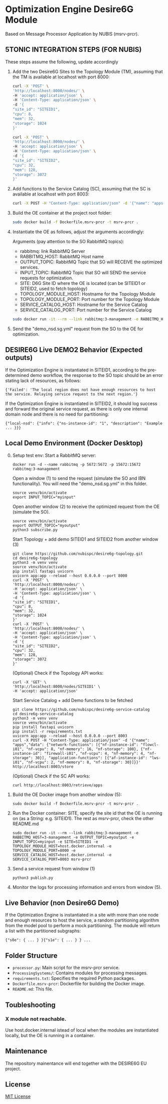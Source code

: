 # Optimization Engine Desire6G Module

Based on Message Processor Application by NUBIS (msrv-prcr).

<!-- ## Description

TODO

## Overview

TODO -->

## 5TONIC INTEGRATION STEPS (FOR NUBIS)

These steps assume the following, update accordingly

1. Add the two Desire6G Sites to the Topology Module (TM), assuming that the TM is available at localhost with port 8000:

   ```bash
   curl -X 'POST' \
   'http://localhost:8000/nodes/' \
   -H 'accept: application/json' \
   -H 'Content-Type: application/json' \
   -d '{
   "site_id": "SITEID1",
   "cpu": 8,
   "mem": 32,
   "storage": 1024
   }'

   curl -X 'POST' \
   'http://localhost:8000/nodes/' \
   -H 'accept: application/json' \
   -H 'Content-Type: application/json' \
   -d '{
   "site_id": "SITEID2",
   "cpu": 32,
   "mem": 128,
   "storage": 3072
   }'
   ```

2. Add functions to the Service Catalog (SC), assuming that the SC is available at localhost with port 8003:

   ```bash
   curl -X POST -H "Content-Type: application/json" -d '{"name": "apps","data": {"network-functions": [{"nf-instance-id": "flowcl-i01", "nf-vcpu": 8, "nf-memory": 16, "nf-storage": 100}, {"nf-instance-id": "firewall-i01", "nf-vcpu": 4, "nf-memory": 4, "nf-storage": 30}], "application-functions": [{"af-instance-id": "lws-i01", "nf-vcpu": 2, "nf-memory": 8, "nf-storage": 30}]}}' http://localhost:8003/store
   ```
3. Build the OE container at the project root folder:

   ```bash
   sudo docker build -f Dockerfile.msrv-prcr -t msrv-prcr .
   ```

4. Instantiate the OE as follows, adjust the arguments accordingly:

   Arguments (pay attention to the SO RabbitMQ topics):
   - rabbitmq: link RabbitMQ Server 
   - RABBITMQ_HOST: RabbitMQ Host name
   - OUTPUT_TOPIC: RabbitMQ Topic that SO will RECEIVE the optimized services.
   - INPUT_TOPIC: RabbitMQ Topic that SO will SEND the service requests for optimization.
   - SITE: D6G Site ID where the OE is located (can be SITEID1 or SITEID2, used to fetch topology)
   - TOPOLOGY_MODULE_HOST: Hostname for the Topology Module
   - TOPOLOGY_MODULE_PORT: Port number for the Topology Module
   - SERVICE_CATALOG_HOST: Hostname for the Service Catalog
   - SERVICE_CATALOG_PORT: Port number for the Service Catalog

   ```bash
   sudo docker run -it --rm --link rabbitmq:3-management -e RABBITMQ_HOST=3-management -e OUTPUT_TOPIC=myoutput -e INPUT_TOPIC=myinput -e SITE=SITEID1 -e TOPOLOGY_MODULE_HOST=localhost -e TOPOLOGY_MODULE_PORT=8000 -e SERVICE_CATALOG_HOST=localhost -e SERVICE_CATALOG_PORT=8003 msrv-prcr
   ```

5. Send the "demo_nsd.sg.yml" request from the SO to the OE for optimization.

## DESIRE6G Live DEMO2 Behavior (Expected outputs)

If the Optimization Engine is instantiated in SITEID1, according to the pre-determined demo workflow, the response to the SO topic should be an error stating lack of resources, as follows:

```
{'Failed': 'The local region does not have enough resources to host the service. Relaying service request to the next region.'}
```

If the Optimization Engine is instantiated in SITEID2, it should log success and forward the original service request, as there is only one internal domain node and there is no need for partitioning:

```
{"local-nsd": {"info": {"ns-instance-id": "1", "description": "Example ... }}}
```

## Local Demo Environment (Docker Desktop)

0. Setup test env:
   Start a RabbitMQ server:

   ```
   docker run -d --name rabbitmq -p 5672:5672 -p 15672:15672 rabbitmq:3-management
   ```

   Open a window (1) to send the request (simulate the SO and IBN functionality).
   You will need the "demo_nsd.sg.yml" in this folder.

   ```
   source venv/bin/activate
   export INPUT_TOPIC="myinput"
   ```

   Open another window (2) to receive the optimized request from the OE (simulate the SO).

   ```
   source venv/bin/activate
   export OUTPUT_TOPIC="myoutput"
   python3 subscribe.py
   ```

   Start Topology + add demo SITEID1 and SITEID2 from another window (3)

   ```
   git clone https://github.com/nubispc/desire6g-topology.git
   cd desire6g-topology
   python3 -m venv venv
   source venv/bin/activate
   pip install fastapi uvicorn
   uvicorn app:app --reload --host 0.0.0.0 --port 8000
   curl -X 'POST' \
   'http://localhost:8000/nodes/' \
   -H 'accept: application/json' \
   -H 'Content-Type: application/json' \
   -d '{
   "site_id": "SITEID1",
   "cpu": 8,
   "mem": 32,
   "storage": 1024
   }'
   curl -X 'POST' \
   'http://localhost:8000/nodes/' \
   -H 'accept: application/json' \
   -H 'Content-Type: application/json' \
   -d '{
   "site_id": "SITEID2",
   "cpu": 32,
   "mem": 128,
   "storage": 3072
   }'
   ```

   (Optional) Check if the Topology API works:

   ```
   curl -X 'GET' \
   'http://localhost:8000/nodes/SITEID1' \
   -H 'accept: application/json'
   ```

   Start Service Catalog + add Demo functions to be fetched

   ```
   git clone https://github.com/nubispc/desire6g-service-catalog
   cd desire6g-service-catalog
   python3 -m venv venv
   source venv/bin/activate
   pip install fastapi uvicorn
   pip install -r requirements.txt
   uvicorn app:app --reload --host 0.0.0.0 --port 8003
   curl -X POST -H "Content-Type: application/json" -d '{"name": "apps","data": {"network-functions": [{"nf-instance-id": "flowcl-i01", "nf-vcpu": 8, "nf-memory": 16, "nf-storage": 100}, {"nf-instance-id": "firewall-i01", "nf-vcpu": 4, "nf-memory": 4, "nf-storage": 30}], "application-functions": [{"af-instance-id": "lws-i01", "nf-vcpu": 2, "nf-memory": 8, "nf-storage": 30}]}}' http://localhost:8003/store
   ```

   (Optional) Check if the SC API works:

   ```
   curl http://localhost:8003/retrieve/apps
   ```
1. Build the OE Docker image from another window (5):

   ```
   sudo docker build -f Dockerfile.msrv-prcr -t msrv-prcr .
   ```
2. Run the Docker container:
   SITE, specify the site id that the OE is running on (as a String: e.g. SITEID1).
   The rest as msrv-prcr, check the other README.md

   ```
   sudo docker run -it --rm --link rabbitmq:3-management -e RABBITMQ_HOST=3-management -e OUTPUT_TOPIC=myoutput -e INPUT_TOPIC=myinput -e SITE=SITEID1 -e TOPOLOGY_MODULE_HOST=host.docker.internal -e TOPOLOGY_MODULE_PORT=8000 -e SERVICE_CATALOG_HOST=host.docker.internal -e SERVICE_CATALOG_PORT=8003 msrv-prcr
   ```
3. Send a service request from window (1)

   ```
   python3 publish.py
   ```
4. Monitor the logs for processing information and errors from window (5).

## Live Behavior (non Desire6G Demo)

If the Optimization Engine is instantiated in a site with more than one node and enough resources to host the service, a random partitioning algorithm from the model pool to perform a mock partitioning. The module will return a list with the partitioned subgraphs:

```
{"s0e": { ... } }{"s1e": { ... } } ...
```

## Folder Structure

- `processor.py`: Main script for the msrv-prcr service.
- `ProcessingSystems/`: Contains modules for processing messages.
- `requirements.txt`: Specifies the required Python packages.
- `Dockerfile.msrv-prcr`: Dockerfile for building the Docker image.
- `README.md`: This file.

## Toubleshooting

### X module not reachable.

Use host.docker.internal istead of local when the modules are instantiated locally, but the OE is running in a container.

## Maintenance

The repository mainentance will end together with the DESIRE6G EU project.

## License

[MIT License](LICENSE)
